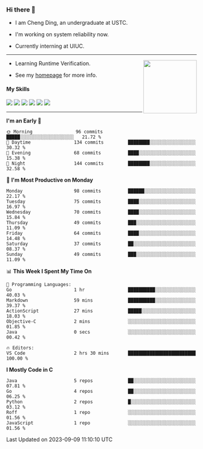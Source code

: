 ### Hi there 👋

* I am Cheng Ding, an undergraduate at USTC.
  
* I'm working on system reliability now.

* Currently interning at UIUC.

---

<img align="right" height="141" src="https://stats-of-repos-onds.vercel.app/api?username=IrisesD&theme=tokyonight&show_icons=true&count_private=true">

-  Learning Runtime Verification.

-  See my [homepage](https://irisesd.github.io) for more info.

#### My Skills

![](https://img.shields.io/badge/C++-65318e?logo=cplusplus&logoColor=fff)
![](https://img.shields.io/badge/Python-3e74a2?logo=python&logoColor=fff)
![](https://img.shields.io/badge/C-5654a2?logo=c&logoColor=fff)
![](https://img.shields.io/badge/Go-00aaff?logo=go&logoColor=fff)
![](https://img.shields.io/badge/Docker-0088ff?logo=docker&logoColor=fff)
![](https://img.shields.io/badge/Apache-D22128?logo=apache&logoColor=fff)

---
<!--START_SECTION:waka-->
**I'm an Early 🐤** 

```text
🌞 Morning                96 commits          █████░░░░░░░░░░░░░░░░░░░░   21.72 % 
🌆 Daytime                134 commits         ████████░░░░░░░░░░░░░░░░░   30.32 % 
🌃 Evening                68 commits          ████░░░░░░░░░░░░░░░░░░░░░   15.38 % 
🌙 Night                  144 commits         ████████░░░░░░░░░░░░░░░░░   32.58 % 
```
📅 **I'm Most Productive on Monday** 

```text
Monday                   98 commits          ██████░░░░░░░░░░░░░░░░░░░   22.17 % 
Tuesday                  75 commits          ████░░░░░░░░░░░░░░░░░░░░░   16.97 % 
Wednesday                70 commits          ████░░░░░░░░░░░░░░░░░░░░░   15.84 % 
Thursday                 49 commits          ███░░░░░░░░░░░░░░░░░░░░░░   11.09 % 
Friday                   64 commits          ████░░░░░░░░░░░░░░░░░░░░░   14.48 % 
Saturday                 37 commits          ██░░░░░░░░░░░░░░░░░░░░░░░   08.37 % 
Sunday                   49 commits          ███░░░░░░░░░░░░░░░░░░░░░░   11.09 % 
```


📊 **This Week I Spent My Time On** 

```text
💬 Programming Languages: 
Go                       1 hr                ██████████░░░░░░░░░░░░░░░   40.03 % 
Markdown                 59 mins             ██████████░░░░░░░░░░░░░░░   39.37 % 
ActionScript             27 mins             █████░░░░░░░░░░░░░░░░░░░░   18.03 % 
Objective-C              2 mins              ░░░░░░░░░░░░░░░░░░░░░░░░░   01.85 % 
Java                     0 secs              ░░░░░░░░░░░░░░░░░░░░░░░░░   00.42 % 

🔥 Editors: 
VS Code                  2 hrs 30 mins       █████████████████████████   100.00 % 
```

**I Mostly Code in C** 

```text
Java                     5 repos             ██░░░░░░░░░░░░░░░░░░░░░░░   07.81 % 
Go                       4 repos             ██░░░░░░░░░░░░░░░░░░░░░░░   06.25 % 
Python                   2 repos             █░░░░░░░░░░░░░░░░░░░░░░░░   03.12 % 
Roff                     1 repo              ░░░░░░░░░░░░░░░░░░░░░░░░░   01.56 % 
JavaScript               1 repo              ░░░░░░░░░░░░░░░░░░░░░░░░░   01.56 % 
```




 Last Updated on 2023-09-09 11:10:10 UTC
<!--END_SECTION:waka-->
